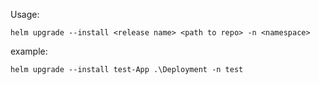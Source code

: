 Usage:

```
helm upgrade --install <release name> <path to repo> -n <namespace>
```

example:
```
helm upgrade --install test-App .\Deployment -n test
```
